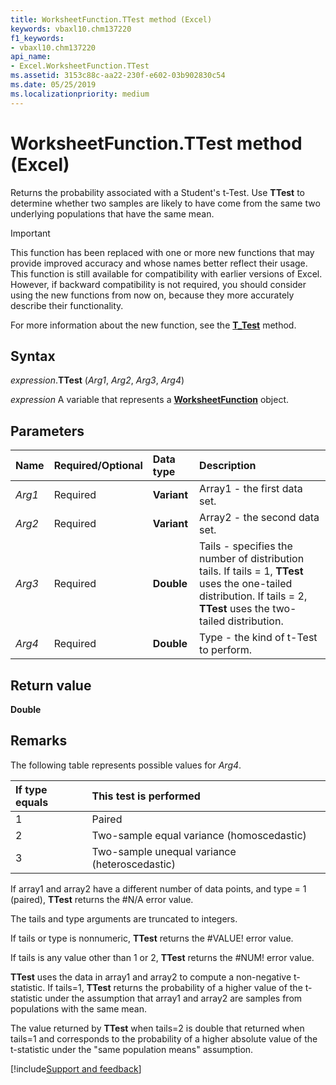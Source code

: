 ```yaml
---
title: WorksheetFunction.TTest method (Excel)
keywords: vbaxl10.chm137220
f1_keywords:
- vbaxl10.chm137220
api_name:
- Excel.WorksheetFunction.TTest
ms.assetid: 3153c88c-aa22-230f-e602-03b902830c54
ms.date: 05/25/2019
ms.localizationpriority: medium
---
```



# WorksheetFunction.TTest method (Excel)

Returns the probability associated with a Student's t-Test. Use **TTest** to determine whether two samples are likely to have come from the same two underlying populations that have the same mean.

> [!IMPORTANT] 
> This function has been replaced with one or more new functions that may provide improved accuracy and whose names better reflect their usage. This function is still available for compatibility with earlier versions of Excel. However, if backward compatibility is not required, you should consider using the new functions from now on, because they more accurately describe their functionality.
> 
> For more information about the new function, see the **[T_Test](Excel.WorksheetFunction.T_Test.md)** method.


## Syntax

_expression_.**TTest** (_Arg1_, _Arg2_, _Arg3_, _Arg4_)

_expression_ A variable that represents a **[WorksheetFunction](Excel.WorksheetFunction.md)** object.


## Parameters

|Name|Required/Optional|Data type|Description|
|:-----|:-----|:-----|:-----|
| _Arg1_|Required| **Variant**|Array1 - the first data set.|
| _Arg2_|Required| **Variant**|Array2 - the second data set.|
| _Arg3_|Required| **Double**|Tails - specifies the number of distribution tails. If tails = 1, **TTest** uses the one-tailed distribution. If tails = 2, **TTest** uses the two-tailed distribution.|
| _Arg4_|Required| **Double**|Type - the kind of t-Test to perform.|

## Return value

**Double**


## Remarks

The following table represents possible values for _Arg4_.

|If type equals|This test is performed|
|:-----|:-----|
|1|Paired|
|2|Two-sample equal variance (homoscedastic)|
|3|Two-sample unequal variance (heteroscedastic)|

If array1 and array2 have a different number of data points, and type = 1 (paired), **TTest** returns the #N/A error value.
    
The tails and type arguments are truncated to integers.
    
If tails or type is nonnumeric, **TTest** returns the #VALUE! error value.
    
If tails is any value other than 1 or 2, **TTest** returns the #NUM! error value.
    
**TTest** uses the data in array1 and array2 to compute a non-negative t-statistic. If tails=1, **TTest** returns the probability of a higher value of the t-statistic under the assumption that array1 and array2 are samples from populations with the same mean. 

The value returned by **TTest** when tails=2 is double that returned when tails=1 and corresponds to the probability of a higher absolute value of the t-statistic under the "same population means" assumption.
    



[!include[Support and feedback](~/includes/feedback-boilerplate.md)]